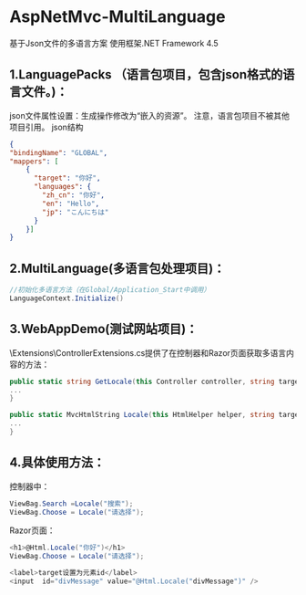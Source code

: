 # AspNetMvc-MultiLanguage
基于Json文件的多语言方案
使用框架.NET Framework 4.5

## 1.LanguagePacks （语言包项目，包含json格式的语言文件。)：
json文件属性设置：生成操作修改为“嵌入的资源”。
注意，语言包项目不被其他项目引用。
json结构
```json
{
"bindingName": "GLOBAL",
"mappers": [
    {
      "target": "你好",
      "languages": {
        "zh_cn": "你好",
        "en": "Hello",
        "jp": "こんにちは"
      }
    }]
}
```

## 2.MultiLanguage(多语言包处理项目)：
```csharp 
//初始化多语言方法（在Global/Application_Start中调用）
LanguageContext.Initialize()
```

## 3.WebAppDemo(测试网站项目)：
\Extensions\ControllerExtensions.cs提供了在控制器和Razor页面获取多语言内容的方法：
```csharp 
public static string GetLocale(this Controller controller, string target){
...
}
```
```csharp 
public static MvcHtmlString Locale(this HtmlHelper helper, string target){
...
}
```

## 4.具体使用方法：
控制器中：
```csharp 
ViewBag.Search =Locale("搜索");
ViewBag.Choose = Locale("请选择");
```
Razor页面：
```csharp 
<h1>@Html.Locale("你好")</h1>
ViewBag.Choose = Locale("请选择");

<label>target设置为元素id</label>
<input  id="divMessage" value="@Html.Locale("divMessage")" />
```
